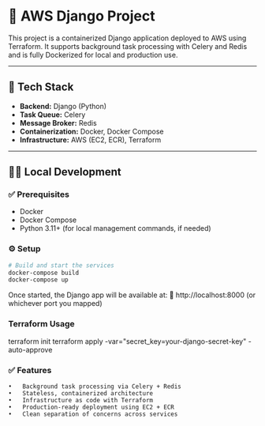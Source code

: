 # 🐳 AWS Django Project

This project is a containerized Django application deployed to AWS using Terraform. It supports background task processing with Celery and Redis and is fully Dockerized for local and production use.

---

## 🚀 Tech Stack

- **Backend:** Django (Python)
- **Task Queue:** Celery
- **Message Broker:** Redis
- **Containerization:** Docker, Docker Compose
- **Infrastructure:** AWS (EC2, ECR), Terraform

---

## 🧑‍💻 Local Development

### ✅ Prerequisites

- Docker
- Docker Compose
- Python 3.11+ (for local management commands, if needed)

### ⚙️ Setup

```bash
# Build and start the services
docker-compose build
docker-compose up
```

Once started, the Django app will be available at:
📍 http://localhost:8000 (or whichever port you mapped)

### Terraform Usage
terraform init
terraform apply -var="secret_key=your-django-secret-key" -auto-approve


### ✅ Features
	•	Background task processing via Celery + Redis
	•	Stateless, containerized architecture
	•	Infrastructure as code with Terraform
	•	Production-ready deployment using EC2 + ECR
	•	Clean separation of concerns across services
